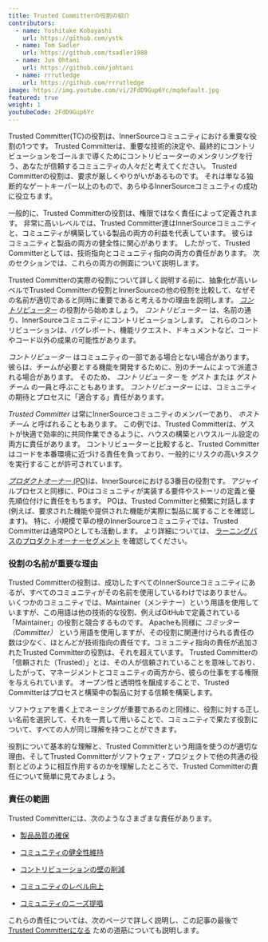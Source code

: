 ```yaml
---
title: Trusted Committerの役割の紹介
contributors:
  - name: Yoshitake Kobayashi
    url: https://github.com/ystk
  - name: Tom Sadler
    url: https://github.com/tsadler1988
  - name: Jun Ohtani
    url: https://github.com/johtani
  - name: rrrutledge
    url: https://github.com/rrrutledge
image: https://img.youtube.com/vi/2FdD9Gup6Yc/mqdefault.jpg
featured: true
weight: 1
youtubeCode: 2FdD9Gup6Yc
---
```

<div class="paragraph pagenumrestart">
<p>Trusted Committer(TC)の役割は、InnerSourceコミュニティにおける重要な役割の1つです。
Trusted Committerは、重要な技術的決定や、最終的にコントリビューションをゴールまで導くためにコントリビューターのメンタリングを行う、あなたが信頼するコミュニティの人々だと考えてください。
Trusted Committerの役割は、要求が厳しくやりがいがあるものです。
それは単なる独断的なゲートキーパー以上のもので、あらゆるInnerSourceコミュニティの成功に役立ちます。</p>
</div>
<div class="paragraph">
<p>一般的に、Trusted Committerの役割は、権限ではなく責任によって定義されます。
非常に高いレベルでは、Trusted Committer達はInnerSourceコミュニティと、コミュニティが構築している製品の両方の利益を代表しています。
彼らはコミュニティと製品の両方の健全性に関心があります。
したがって、Trusted Committerとしては、技術指向とコミュニティ指向の両方の責任があります。
次のセクションでは、これらの両方の側面について説明します。</p>
</div>
<div class="paragraph">
<p>Trusted Committerの実際の役割について詳しく説明する前に、抽象化が高いレベルでTrusted Committerの役割とInnerSourceの他の役割を比較して、なぜその名前が適切であると同時に重要であると考えるかの理由を説明します。
<a href="https://innersourcecommons.org/ja/learn/learning-path/contributor"><em>コントリビューター</em></a> の役割から始めましょう。
<em>コントリビューター</em> は、名前の通り、InnerSourceコミュニティにコントリビューションします。
これらのコントリビューションは、バグレポート、機能リクエスト、ドキュメントなど、コードやコード以外の成果の可能性があります。</p>
</div>
<div class="paragraph">
<p><em>コントリビューター</em> はコミュニティの一部である場合とない場合があります。
彼らは、チームが必要とする機能を開発するために、別のチームによって派遣される場合があります。
そのため、 <em>コントリビューター</em> を <em>ゲスト</em> または <em>ゲストチーム</em> の一員と呼ぶこともあります。
<em>コントリビューター</em> には、コミュニティの期待とプロセスに「適合する」責任があります。</p>
</div>
<div class="paragraph">
<p><em>Trusted Committer</em> は常にInnerSourceコミュニティのメンバーであり、 <em>ホストチーム</em> と呼ばれることもあります。
この例では、Trusted Committerは、ゲストが快適で効率的に共同作業できるように、ハウスの構築とハウスルール設定の両方に責任があります。
コントリビューターと比較すると、Trusted Committerはコードを本番環境に近づける責任を負っており、一般的にリスクの高いタスクを実行することが許可されています。</p>
</div>
<div class="paragraph">
<p><a href="https://innersourcecommons.org/ja/learn/learning-path/product-owner"><em>プロダクトオーナー</em> (PO)</a>は、InnerSourceにおける3番目の役割です。
アジャイルプロセスと同様に、POはコミュニティが実装する要件やストーリの定義と優先順位付けに責任をもちます。
POは、Trusted Committerと頻繁に対話します(例えば、要求された機能や提供された機能が実際に製品に属することを確認します)。
特に、小規模で草の根のInnerSourceコミュニティでは、Trusted Committerは通常POとしても活動します。
より詳細については、 <a href="https://innersourcecommons.org/ja/learn/learning-path/product-owner">ラーニングパスのプロダクトオーナーセグメント</a> を確認してください。</p>
</div>
<div class="sect2">
<h3 id="_役割の名前が重要な理由">役割の名前が重要な理由</h3>
<div class="paragraph">
<p>Trusted Committerの役割は、成功したすべてのInnerSourceコミュニティにあるが、すべてのコミュニティがその名前を使用しているわけではありません。
いくつかのコミュニティでは、Maintainer（メンテナー）という用語を使用していますが、この用語は他の技術的な役割、例えばGitHubで定義されている「Maintainer」の役割と競合するものです。
Apacheも同様に <em>コミッター（Committer）</em> という用語を使用しますが、その役割に関連付けられる責任の数は少なく、ほとんどが技術指向の責任です。コミュニティ指向の責任が追加されたTrusted Committerの役割は、それを超えています。
Trusted Committerの「信頼された（Trusted）」とは、その人が信頼されていることを意味しており、したがって、マネージメントとコミュニティの両方から、彼らの仕事をする権限を与えられています。
オープン性と透明性を醸成することで、Trusted Committerはプロセスと構築中の製品に対する信頼を構築します。</p>
</div>
<div class="paragraph">
<p>ソフトウェアを書く上でネーミングが重要であるのと同様に、役割に対する正しい名前を選択して、それを一貫して用いることで、コミュニティで果たす役割について、すべての人が同じ理解を持つことができます。</p>
</div>
<div class="paragraph">
<p>役割について基本的な理解と、Trusted Committerという用語を使うのが適切な理由、そしてTrusted Committerがソフトウェア・プロジェクトで他の共通の役割とどのように相互作用するのかを理解したところで、Trusted Committerの責任について簡単に見てみましょう。</p>
</div>
</div>
<div class="sect2">
<h3 id="_責任の範囲">責任の範囲</h3>
<div class="paragraph">
<p>Trusted Committerには、次のようなさまざまな責任があります。</p>
</div>
<div class="ulist">
<ul>
<li>
<p><a href="https://innersourcecommons.org/ja/learn/learning-path/trusted-committer/02/">製品品質の確保</a></p>
</li>
<li>
<p><a href="https://innersourcecommons.org/ja/learn/learning-path/trusted-committer/03/">コミュニティの健全性維持</a></p>
</li>
<li>
<p><a href="https://innersourcecommons.org/ja/learn/learning-path/trusted-committer/05/">コントリビューションの壁の削減</a></p>
</li>
<li>
<p><a href="https://innersourcecommons.org/ja/learn/learning-path/trusted-committer/04/">コミュニティのレベル向上</a></p>
</li>
<li>
<p><a href="https://innersourcecommons.org/ja/learn/learning-path/trusted-committer/06/">コミュニティのニーズ提唱</a></p>
</li>
</ul>
</div>
<div class="paragraph">
<p>これらの責任については、次のページで詳しく説明し、この記事の最後で <a href="https://innersourcecommons.org/ja/learn/learning-path/trusted-committer/07/">Trusted Committerになる</a> ための道筋についても説明します。</p>
</div>
</div>
<!--- This file autogenerated from https://github.com/InnerSourceCommons/InnerSourceLearningPath/blob/main/scripts -->